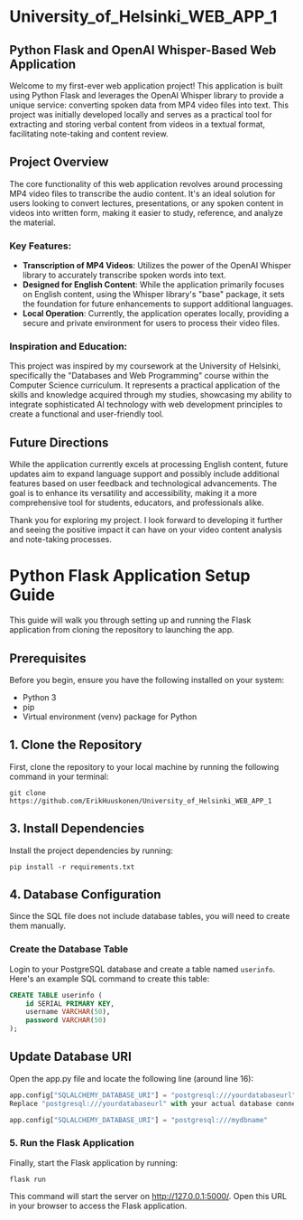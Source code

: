 # University_of_Helsinki_WEB_APP_1

## Python Flask and OpenAI Whisper-Based Web Application

Welcome to my first-ever web application project! This application is built using Python Flask and leverages the OpenAI Whisper library to provide a unique service: converting spoken data from MP4 video files into text. This project was initially developed locally and serves as a practical tool for extracting and storing verbal content from videos in a textual format, facilitating note-taking and content review.

## Project Overview

The core functionality of this web application revolves around processing MP4 video files to transcribe the audio content. It's an ideal solution for users looking to convert lectures, presentations, or any spoken content in videos into written form, making it easier to study, reference, and analyze the material.

### Key Features:

- **Transcription of MP4 Videos**: Utilizes the power of the OpenAI Whisper library to accurately transcribe spoken words into text.
- **Designed for English Content**: While the application primarily focuses on English content, using the Whisper library's "base" package, it sets the foundation for future enhancements to support additional languages.
- **Local Operation**: Currently, the application operates locally, providing a secure and private environment for users to process their video files.

### Inspiration and Education:

This project was inspired by my coursework at the University of Helsinki, specifically the "Databases and Web Programming" course within the Computer Science curriculum. It represents a practical application of the skills and knowledge acquired through my studies, showcasing my ability to integrate sophisticated AI technology with web development principles to create a functional and user-friendly tool.

## Future Directions

While the application currently excels at processing English content, future updates aim to expand language support and possibly include additional features based on user feedback and technological advancements. The goal is to enhance its versatility and accessibility, making it a more comprehensive tool for students, educators, and professionals alike.

Thank you for exploring my project. I look forward to developing it further and seeing the positive impact it can have on your video content analysis and note-taking processes.

# Python Flask Application Setup Guide

This guide will walk you through setting up and running the Flask application from cloning the repository to launching the app.

## Prerequisites

Before you begin, ensure you have the following installed on your system:
- Python 3
- pip
- Virtual environment (venv) package for Python

## 1. Clone the Repository

First, clone the repository to your local machine by running the following command in your terminal:

```
git clone https://github.com/ErikHuuskonen/University_of_Helsinki_WEB_APP_1
```

## 3. Install Dependencies

Install the project dependencies by running:

```
pip install -r requirements.txt
```

## 4. Database Configuration

Since the SQL file does not include database tables, you will need to create them manually.

### Create the Database Table

Login to your PostgreSQL database and create a table named `userinfo`. Here's an example SQL command to create this table:

```sql
CREATE TABLE userinfo (
    id SERIAL PRIMARY KEY,
    username VARCHAR(50),
    password VARCHAR(50)
);
```

## Update Database URI
Open the app.py file and locate the following line (around line 16):

```python
app.config["SQLALCHEMY_DATABASE_URI"] = "postgresql:///yourdatabaseurl"
Replace "postgresql:///yourdatabaseurl" with your actual database connection URI. For example:
```

```python
app.config["SQLALCHEMY_DATABASE_URI"] = "postgresql:///mydbname"
```

### 5. Run the Flask Application
Finally, start the Flask application by running:

```
flask run
```

This command will start the server on http://127.0.0.1:5000/. Open this URL in your browser to access the Flask application.
